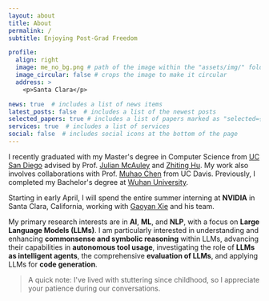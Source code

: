 ```yaml
---
layout: about
title: About
permalink: /
subtitle: Enjoying Post-Grad Freedom

profile:
  align: right
  image: me_no_bg.png # path of the image within the "assets/img/" folder
  image_circular: false # crops the image to make it circular
  address: >
    <p>Santa Clara</p>

news: true  # includes a list of news items
latest_posts: false  # includes a list of the newest posts
selected_papers: true # includes a list of papers marked as "selected={true}"
services: true  # includes a list of services
social: false  # includes social icons at the bottom of the page
---
```


I recently graduated with my Master's degree in Computer Science from [UC San Diego](https://ucsd.edu/) advised by Prof. [Julian McAuley](https://cseweb.ucsd.edu/~jmcauley/) and [Zhiting Hu](http://zhiting.ucsd.edu/index.html). My work also involves collaborations with Prof. [Muhao Chen](https://muhaochen.github.io/) from UC Davis. Previously, I completed my Bachelor's degree at [Wuhan University](https://en.whu.edu.cn/).

Starting in early April, I will spend the entire summer interning at **NVIDIA** in Santa Clara, California, working with [Gaoyan Xie](https://www.linkedin.com/in/gaoyan-xie-b2170517/) and his team.

My primary research interests are in **AI**, **ML**, and **NLP**, with a focus on **Large Language Models (LLMs)**. I am particularly interested in understanding and enhancing **commonsense and symbolic reasoning** within LLMs, advancing their capabilities in **autonomous tool usage**, investigating the role of **LLMs as intelligent agents**, the comprehensive **evaluation of LLMs**, and applying LLMs for **code generation**.

> A quick note: I've lived with stuttering since childhood, so I appreciate your patience during our conversations.
